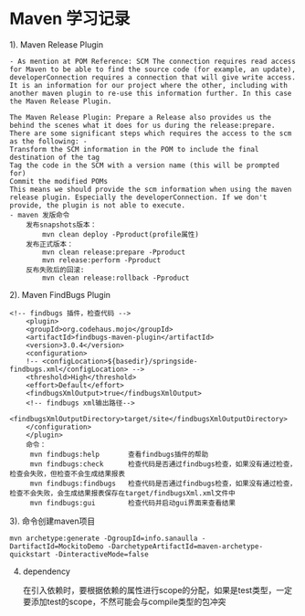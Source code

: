 # Maven 学习记录

1). Maven Release Plugin

    - As mention at POM Reference: SCM The connection requires read access for Maven to be able to find the source code (for example, an update), developerConnection requires a connection that will give write access. It is an information for our project where the other, including with another maven plugin to re-use this information further. In this case the Maven Release Plugin.

    The Maven Release Plugin: Prepare a Release also provides us the behind the scenes what it does for us during the release:prepare. There are some significant steps which requires the access to the scm as the following: -
    Transform the SCM information in the POM to include the final destination of the tag
    Tag the code in the SCM with a version name (this will be prompted for)
    Commit the modified POMs
    This means we should provide the scm information when using the maven release plugin. Especially the developerConnection. If we don't provide, the plugin is not able to execute.
    - maven 发版命令
        发布snapshots版本：
            mvn clean deploy -Pproduct(profile属性)
        发布正式版本：
            mvn clean release:prepare -Pproduct
            mvn release:perform -Pproduct
        反布失败后的回滚:
            mvn clean release:rollback -Pproduct

2). Maven FindBugs Plugin

    <!-- findbugs 插件，检查代码 -->
        <plugin>
        <groupId>org.codehaus.mojo</groupId>
        <artifactId>findbugs-maven-plugin</artifactId>
        <version>3.0.4</version>
        <configuration>
        !-- <configLocation>${basedir}/springside-findbugs.xml</configLocation> -->
        <threshold>High</threshold>
        <effort>Default</effort>
        <findbugsXmlOutput>true</findbugsXmlOutput>
        <!-- findbugs xml输出路径-->
        <findbugsXmlOutputDirectory>target/site</findbugsXmlOutputDirectory>
        </configuration>
        </plugin>
        命令：
         mvn findbugs:help       查看findbugs插件的帮助  
         mvn findbugs:check      检查代码是否通过findbugs检查，如果没有通过检查，检查会失败，但检查不会生成结果报表  
         mvn findbugs:findbugs   检查代码是否通过findbugs检查，如果没有通过检查，检查不会失败，会生成结果报表保存在target/findbugsXml.xml文件中  
         mvn findbugs:gui        检查代码并启动gui界面来查看结果  



3). 命令创建maven项目

    mvn archetype:generate -DgroupId=info.sanaulla -DartifactId=MockitoDemo -DarchetypeArtifactId=maven-archetype-quickstart -DinteractiveMode=false


4) dependency

    在引入依赖时，要根据依赖的属性进行scope的分配，如果是test类型，一定要添加test的scope，不然可能会与compile类型的包冲突
